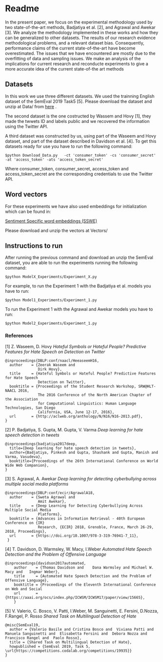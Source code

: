 # Readme
In the present paper, we focus on the experimental methodology used by two state-of-the-art methods, Badjatiya et al. [2], and Agrawal and Awekar [3].
We analyze the methodology implemented in these works and how they can be generalized to other datasets. The results of our research evidence methodological problems, and a relevant dataset bias. Consequently, performance claims of the current state-of-the-art have become overestimated. The issues that we have encountered are mostly due to the overfitting of data and sampling issues. We make an analysis of the implications for current research and reconducte experiments to give a more accurate idea of the current state-of-the art methods 

## Datasets
In this work we use three different datasets. We used the trainning English dataset of the SemEval 2019 Task5 [5]. Please download the dataset and unzip at Data/ from [here](https://goo.gl/forms/UPD2m8isvXMTvXV73) .

The second dataset is the one costructed by Wassem and Hovy [1], they made the twwets ID and labels public and we recovered the information using the Twitter API. 

A third dataset was constructed by us, using part of the Waseem and Hovy dataset, and part of the dataset described in Davidson et al. [4]. To get this datasets ready for use you have to run the following command:

```
$python Download_Data.py   -ct 'consumer_token' -cs 'consumer_secret' -at 'access_token' -ats 'access_token_secret'
```

Where consumer_token, consumer_secret, access_token and access_token_secret are the corresponding credentials to use the Twitter API.

## Word vectors
For these experiments we have also used embeddings for initialization which can be found in:

[Sentiment Specific word embeddings (SSWE)](http://ir.hit.edu.cn/~dytang/paper/sswe/embedding-results.zip) 

Please download and unzip the vectors at Vectors/ 
<!-- 
## Description of the Experiments 
### Experiment 1
We reproduced the Agrawal and Awekar [3] and Badjatiya et al. [2] best reported models, following closely their paper description and the companion code.
### Experiment 2
In this experiment we take into account the issues we observed in the original implementation and modified the code consequently.
#### Agrawal and Awekar model
We re-conducted the same method proposed by Agrawal and Awekar [1] but this time making first the train-test splitting and then oversamplingthe train set before training the models. 
#### Badjatiya et al model
We re-run thesame method proposed by Badjatiya et al. [2] but this timeextracting features only from the set train (by using the LSTM-based architecture), then training the GBDT classifierwith these features over the same set train, and reporting all the metrics over the ttest.
### Experiment 3
To estimate how well do these models generalize to other dataset from the same domain, evaluate those models –generated on the complete Waseem & Hovy dataset on the SemEval2019 dataset.
### Experiment 4
We partitioned the Wassem & Hovy dataset into trainning and testing sets, ensuring that no user is repeated between train and test set, and also ensuring at least an 85% of tweets of each class are in the train set. 
To run the Experiment for one and other method you can run:
### Experiment 5
In this experiment we perform a 10-fold cross validation considering partitions with no overlapping users between the train and test sets using the enriched dataset.
### Experiment 6
To corroborate the generalization of the resulting model we use our newly created dataset to train the modelsproposed by Badjatiya et al. [2] and by Agrawal and Awekar[1]. Then we evaluate these models on previously unseen data by classifying tweets in the SemEval 2019 set. -->

## Instructions to run
After running the previous command and download an unzip the SemEval dataset, you are able to run the experiments running the following command:
```
$python ModelX_Experiments/Experiment_X.py
```
For example, to run the Experiment 1 with the Badjatiya et al. models you have to run:
```
$python Model1_Experiments/Experiment_1.py
```
To run the Experiment 1 with the Agrawal and Awekar models you have to run:
```
$python Model2_Experiments/Experiment_1.py
```
### References

[1] Z. Waseem, D. Hovy _Hateful Symbols or Hateful People\? Predictive Features for Hate Speech on Detection on Twitter_
```                    
@inproceedings{DBLP:conf/naacl/HeeaseemH16,
  author    = {Zeerak Waseem and
               Dirk Hovy},
  title     = {Hateful Symbols or Hateful People? Predictive Features for Hate Speech
               Detection on Twitter},
  booktitle = {Proceedings of the Student Research Workshop, SRW@HLT-NAACL 2016,
               The 2016 Conference of the North American Chapter of the Association
               for Computational Linguistics: Human Language Technologies, San Diego
               California, USA, June 12-17, 2016},
  url       = {http://aclweb.org/anthology/N/N16/N16-2013.pdf},
}
```
[2]  P. Badjatiya, S. Gupta, M. Gupta, V. Varma _Deep learning for hate speech detection in tweets_
```
@inproceedings{badjatiya2017deep,
  title={Deep learning for hate speech detection in tweets},
  author={Badjatiya, Pinkesh and Gupta, Shashank and Gupta, Manish and Varma, Vasudeva},
  booktitle={Proceedings of the 26th International Conference on World Wide Web Companion},
}
```
[3] S. Agrawal, A. Awekar _Deep learning for detecting cyberbullying across multiple social media platforms_
```
@inproceedings{DBLP:conf/ecir/AgrawalA18,
  author    = {Sweta Agrawal and
               Amit Awekar},
  title     = {Deep Learning for Detecting Cyberbullying Across Multiple Social Media
               Platforms},
  booktitle = {Advances in Information Retrieval - 40th European Conference on {IR}
               Research, {ECIR} 2018, Grenoble, France, March 26-29, 2018, Proceedings},
  url       = {https://doi.org/10.1007/978-3-319-76941-7_11},
 }
```
[4] T. Davidson, D. Warmsley, W. Macy, I.Weber _Automated Hate Speech Detection and the Problem of Offensive Language_
```
@inproceedings{davidson2017automated,
	author    = {Thomas Davidson and 	Dana Warmsley and Michael W. Macy and	Ingmar Weber},
	title     = {Automated Hate Speech Detection and the Problem of Offensive Language},
	booktitle = {Proceedings of the Eleventh International Conference on Web and Social
	url       = {https://aaai.org/ocs/index.php/ICWSM/ICWSM17/paper/view/15665},
	}
```
[5] V. Valerio, C. Bosco, V. Patti, I.Weber, M. Sanguinetti, E. Fersini, D.Nozza, F.Rangel, P. Rosso _Shared Task on Multilingual Detection of Hate_
```
@misc{SemEval19,
  author = {Valerio Basile and Cristina Bosco and  Viviana Patti and  Manuela Sanguinetti and  Elisabetta Fersini and  Debora Nozza and   Francisco Rangel and  Paolo Rosso},
  title = {Shared Task on Multilingual Detection of Hate},
  howpublished = {SemEval 2019, Task 5, \url{https://competitions.codalab.org/competitions/19935}}
}
```